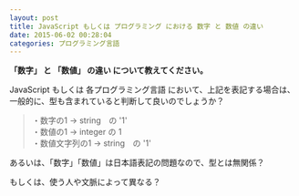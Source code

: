 ```yaml
---
layout: post
title: JavaScript もしくは プログラミング における 数字 と 数値 の違い
date: 2015-06-02 00:28:04
categories: プログラミング言語
---
```

<!-- {% raw %} -->
<p><strong>「数字」 と 「数値」 の違い について教えてください。</strong></p>

<p>JavaScript もしくは 各プログラミング言語 において、上記を表記する場合は、<br>
一般的に、型も含まれていると判断して良いのでしょうか？</p>

<blockquote>
  <p>・数字の1 → string　の '1'<br>
   ・数値の1 → integer の 1 <br>
  ・数値文字列の1 → string　の '1'</p>
</blockquote>

<p>あるいは、「数字」「数値」は日本語表記の問題なので、型とは無関係？</p>

<p>もしくは、使う人や文脈によって異なる？</p>
<!-- {% endraw %} -->
